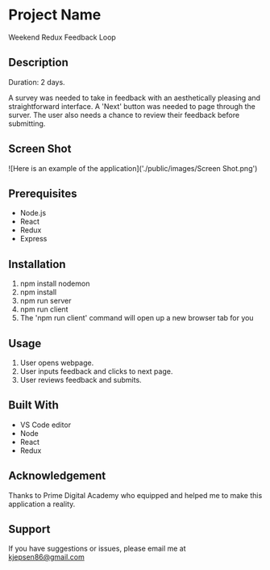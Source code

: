 # Project Name
Weekend Redux Feedback Loop

## Description
Duration: 2 days.

A survey was needed to take in feedback with an aesthetically pleasing and straightforward interface. A 'Next' button was needed to page through the surver. The user also needs a chance to review their feedback before submitting.

## Screen Shot
![Here is an example of the application]('./public/images/Screen Shot.png')


## Prerequisites
- Node.js
- React
- Redux
- Express

## Installation
 1. npm install nodemon
 2. npm install
 3. npm run server
 4. npm run client
 5. The 'npm run client' command will open up a new browser tab for you

 ## Usage
 1. User opens webpage.
 2. User inputs feedback and clicks to next page.
 3. User reviews feedback and submits.

 ## Built With
 - VS Code editor
 - Node
 - React
 - Redux

 ## Acknowledgement
Thanks to Prime Digital Academy who equipped and helped me to make this application a reality.

## Support
If you have suggestions or issues, please email me at kjepsen86@gmail.com